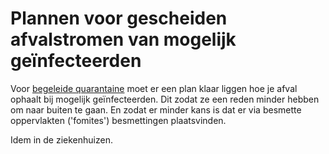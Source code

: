 # Plannen voor gescheiden afvalstromen van mogelijk geïnfecteerden

Voor [begeleide quarantaine](begeleide-quarantaine.md) moet er een plan klaar liggen hoe je afval ophaalt bij mogelijk geïnfecteerden. Dit zodat ze een reden minder hebben om naar buiten te gaan. En zodat er minder kans is dat er via besmette oppervlakten ('fomites') besmettingen plaatsvinden. 

Idem in de ziekenhuizen.